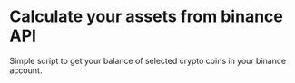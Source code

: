# Calculate your assets from binance API

Simple script to get your balance of selected crypto coins in your binance account.
